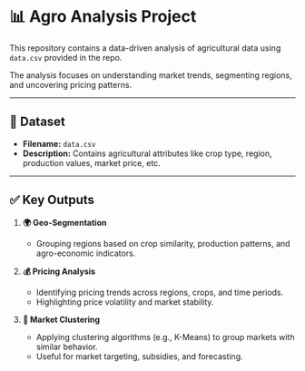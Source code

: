 
# 📊 Agro Analysis Project

This repository contains a data-driven analysis of agricultural data using `data.csv` provided in the repo. 

The analysis focuses on understanding market trends, segmenting regions, and uncovering pricing patterns.

---

## 📁 Dataset

- **Filename:** `data.csv`  
- **Description:** Contains agricultural attributes like crop type, region, production values, market price, etc.

---

## ✅ Key Outputs

1. **🌍 Geo-Segmentation**  
   - Grouping regions based on crop similarity, production patterns, and agro-economic indicators.

2. **💰 Pricing Analysis**  
   - Identifying pricing trends across regions, crops, and time periods.
   - Highlighting price volatility and market stability.

3. **📌 Market Clustering**  
   - Applying clustering algorithms (e.g., K-Means) to group markets with similar behavior.
   - Useful for market targeting, subsidies, and forecasting.
